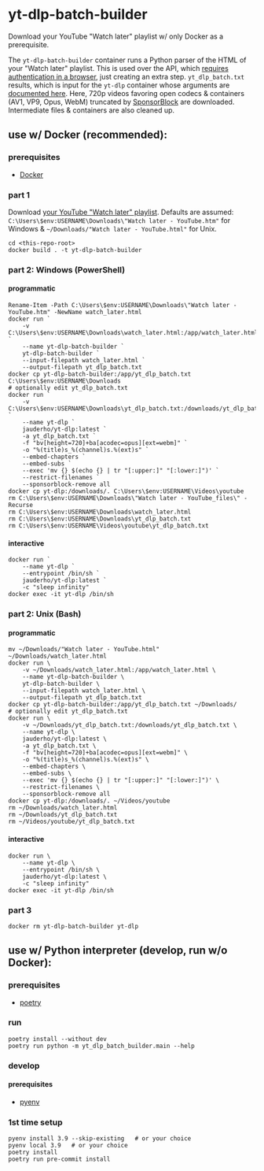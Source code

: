 # yt-dlp-batch-builder

Download your YouTube "Watch later" playlist w/ only Docker as a prerequisite.

The `yt-dlp-batch-builder` container runs a Python parser of the HTML of your "Watch later" playlist. This is used over the API, which [requires authentication in a browser](https://developers.google.com/youtube/v3/quickstart/python), just creating an extra step. `yt_dlp_batch.txt` results, which is input for the `yt-dlp` container whose arguments are [documented here](https://github.com/yt-dlp/yt-dlp?tab=readme-ov-file#usage-and-options). Here, 720p videos favoring open codecs & containers (AV1, VP9, Opus, WebM) truncated by [SponsorBlock](https://github.com/ajayyy/SponsorBlock?tab=readme-ov-file#sponsorblock) are downloaded. Intermediate files & containers are also cleaned up.

## use w/ Docker (recommended):

### prerequisites

- [Docker](https://docs.docker.com/get-started/get-docker/)

### part 1

Download [your YouTube "Watch later" playlist](https://www.youtube.com/playlist?list=WL). Defaults are assumed: `C:\Users\$env:USERNAME\Downloads\"Watch later - YouTube.htm"` for Windows & `~/Downloads/"Watch later - YouTube.html"` for Unix.
```
cd <this-repo-root>
docker build . -t yt-dlp-batch-builder
```

### part 2: Windows (PowerShell)

#### programmatic
```
Rename-Item -Path C:\Users\$env:USERNAME\Downloads\"Watch later - YouTube.htm" -NewName watch_later.html
docker run `
    -v C:\Users\$env:USERNAME\Downloads\watch_later.html:/app/watch_later.html `
    --name yt-dlp-batch-builder `
    yt-dlp-batch-builder `
    --input-filepath watch_later.html `
    --output-filepath yt_dlp_batch.txt
docker cp yt-dlp-batch-builder:/app/yt_dlp_batch.txt C:\Users\$env:USERNAME\Downloads
# optionally edit yt_dlp_batch.txt
docker run `
    -v C:\Users\$env:USERNAME\Downloads\yt_dlp_batch.txt:/downloads/yt_dlp_batch.txt `
    --name yt-dlp `
    jauderho/yt-dlp:latest `
    -a yt_dlp_batch.txt `
    -f "bv[height=720]+ba[acodec=opus][ext=webm]" `
    -o "%(title)s_%(channel)s.%(ext)s" `
    --embed-chapters `
    --embed-subs `
    --exec 'mv {} $(echo {} | tr "[:upper:]" "[:lower:]")' `
    --restrict-filenames `
    --sponsorblock-remove all
docker cp yt-dlp:/downloads/. C:\Users\$env:USERNAME\Videos\youtube
rm C:\Users\$env:USERNAME\Downloads\"Watch later - YouTube_files\" -Recurse
rm C:\Users\$env:USERNAME\Downloads\watch_later.html
rm C:\Users\$env:USERNAME\Downloads\yt_dlp_batch.txt
rm C:\Users\$env:USERNAME\Videos\youtube\yt_dlp_batch.txt
```

#### interactive
```
docker run `
    --name yt-dlp `
    --entrypoint /bin/sh `
    jauderho/yt-dlp:latest `
    -c "sleep infinity"
docker exec -it yt-dlp /bin/sh
```

### part 2: Unix (Bash)

#### programmatic
```
mv ~/Downloads/"Watch later - YouTube.html" ~/Downloads/watch_later.html
docker run \
    -v ~/Downloads/watch_later.html:/app/watch_later.html \
    --name yt-dlp-batch-builder \
    yt-dlp-batch-builder \
    --input-filepath watch_later.html \
    --output-filepath yt_dlp_batch.txt
docker cp yt-dlp-batch-builder:/app/yt_dlp_batch.txt ~/Downloads/
# optionally edit yt_dlp_batch.txt
docker run \
    -v ~/Downloads/yt_dlp_batch.txt:/downloads/yt_dlp_batch.txt \
    --name yt-dlp \
    jauderho/yt-dlp:latest \
    -a yt_dlp_batch.txt \
    -f "bv[height=720]+ba[acodec=opus][ext=webm]" \
    -o "%(title)s_%(channel)s.%(ext)s" \
    --embed-chapters \
    --embed-subs \
    --exec 'mv {} $(echo {} | tr "[:upper:]" "[:lower:]")' \
    --restrict-filenames \
    --sponsorblock-remove all
docker cp yt-dlp:/downloads/. ~/Videos/youtube
rm ~/Downloads/watch_later.html
rm ~/Downloads/yt_dlp_batch.txt
rm ~/Videos/youtube/yt_dlp_batch.txt
```

#### interactive
```
docker run \
    --name yt-dlp \
    --entrypoint /bin/sh \
    jauderho/yt-dlp:latest \
    -c "sleep infinity"
docker exec -it yt-dlp /bin/sh
```

### part 3
```
docker rm yt-dlp-batch-builder yt-dlp
```

## use w/ Python interpreter (develop, run w/o Docker):

### prerequisites

- [poetry](https://github.com/python-poetry/install.python-poetry.org?tab=readme-ov-file#python-poetry-installer)

### run
```
poetry install --without dev
poetry run python -m yt_dlp_batch_builder.main --help
```

### develop

#### prerequisites

- [pyenv](https://github.com/pyenv/pyenv?tab=readme-ov-file#installation)

### 1st time setup
```
pyenv install 3.9 --skip-existing   # or your choice
pyenv local 3.9   # or your choice
poetry install
poetry run pre-commit install
```
